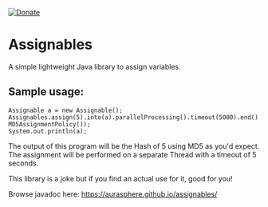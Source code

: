 [![Donate](https://img.shields.io/badge/Donate-PayPal-orange.svg)](https://www.paypal.com/donate/?cmd=_donations&business=8UK2BZP2K8NSS)

# Assignables
A simple lightweight Java library to assign variables.

## Sample usage:

    Assignable a = new Assignable();
    Assignables.assign(5).into(a).parallelProcessing().timeout(5000).end().withAssignmentPolicy(new MD5AssignmentPolicy());
    System.out.println(a);
    
The output of this program will be the Hash of 5 using MD5 as you'd expect. The assignment will be performed on a separate Thread with a timeout of 5 seconds.

This library is a joke but if you find an actual use for it, good for you!

Browse javadoc here: https://aurasphere.github.io/assignables/
